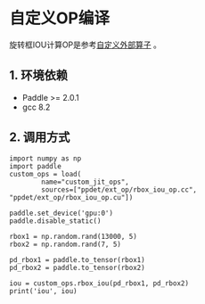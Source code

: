 # 自定义OP编译
旋转框IOU计算OP是参考[自定义外部算子](https://www.paddlepaddle.org.cn/documentation/docs/zh/guides/07_new_op/new_custom_op.html) 。

## 1. 环境依赖
- Paddle >= 2.0.1
- gcc 8.2

## 2. 调用方式
```
import numpy as np
import paddle
custom_ops = load(
        name="custom_jit_ops",
        sources=["ppdet/ext_op/rbox_iou_op.cc", "ppdet/ext_op/rbox_iou_op.cu"])

paddle.set_device('gpu:0')
paddle.disable_static()

rbox1 = np.random.rand(13000, 5)
rbox2 = np.random.rand(7, 5)

pd_rbox1 = paddle.to_tensor(rbox1)
pd_rbox2 = paddle.to_tensor(rbox2)

iou = custom_ops.rbox_iou(pd_rbox1, pd_rbox2)
print('iou', iou)
```
